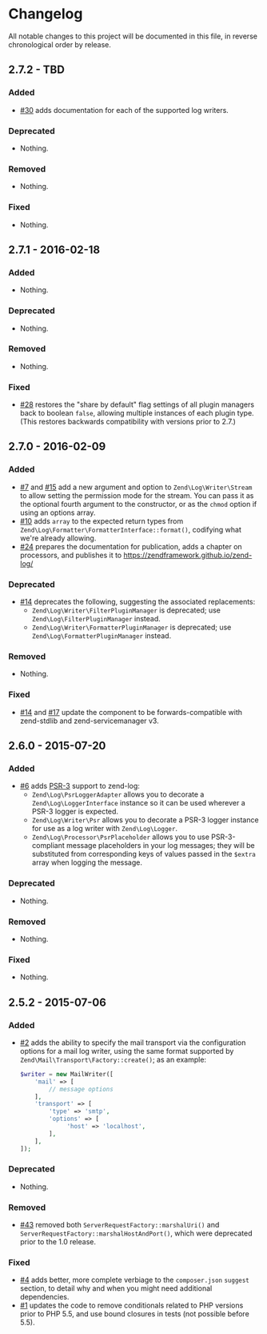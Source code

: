 # Changelog

All notable changes to this project will be documented in this file, in reverse chronological order by release.

## 2.7.2 - TBD

### Added

- [#30](https://github.com/zendframework/zend-log/pull/30) adds documentation
  for each of the supported log writers.

### Deprecated

- Nothing.

### Removed

- Nothing.

### Fixed

- Nothing.

## 2.7.1 - 2016-02-18

### Added

- Nothing.

### Deprecated

- Nothing.

### Removed

- Nothing.

### Fixed

- [#28](https://github.com/zendframework/zend-log/pull/28) restores the "share
  by default" flag settings of all plugin managers back to boolean `false`,
  allowing multiple instances of each plugin type. (This restores backwards
  compatibility with versions prior to 2.7.)

## 2.7.0 - 2016-02-09

### Added

- [#7](https://github.com/zendframework/zend-log/pull/7) and
  [#15](https://github.com/zendframework/zend-log/pull/15) add a new argument
  and option to `Zend\Log\Writer\Stream` to allow setting the permission mode
  for the stream. You can pass it as the optional fourth argument to the
  constructor, or as the `chmod` option if using an options array.
- [#10](https://github.com/zendframework/zend-log/pull/10) adds `array` to the
  expected return types from `Zend\Log\Formatter\FormatterInterface::format()`,
  codifying what we're already allowing.
- [#24](https://github.com/zendframework/zend-log/pull/24) prepares the
  documentation for publication, adds a chapter on processors, and publishes it
  to https://zendframework.github.io/zend-log/

### Deprecated

- [#14](https://github.com/zendframework/zend-log/pull/14) deprecates the
  following, suggesting the associated replacements:
  - `Zend\Log\Writer\FilterPluginManager` is deprecated; use
    `Zend\Log\FilterPluginManager` instead.
  - `Zend\Log\Writer\FormatterPluginManager` is deprecated; use
    `Zend\Log\FormatterPluginManager` instead.

### Removed

- Nothing.

### Fixed

- [#14](https://github.com/zendframework/zend-log/pull/14) and
  [#17](https://github.com/zendframework/zend-log/pull/17) update the component
  to be forwards-compatible with zend-stdlib and zend-servicemanager v3.

## 2.6.0 - 2015-07-20

### Added

- [#6](https://github.com/zendframework/zend-log/pull/6) adds
  [PSR-3](http://www.php-fig.org/psr/psr-3/) support to zend-log:
  - `Zend\Log\PsrLoggerAdapter` allows you to decorate a
    `Zend\Log\LoggerInterface` instance so it can be used wherever a PSR-3
    logger is expected.
  - `Zend\Log\Writer\Psr` allows you to decorate a PSR-3 logger instance for use
    as a log writer with `Zend\Log\Logger`.
  - `Zend\Log\Processor\PsrPlaceholder` allows you to use PSR-3-compliant
    message placeholders in your log messages; they will be substituted from
    corresponding keys of values passed in the `$extra` array when logging the
    message.

### Deprecated

- Nothing.

### Removed

- Nothing.

### Fixed

- Nothing.

## 2.5.2 - 2015-07-06

### Added

- [#2](https://github.com/zendframework/zend-log/pull/2) adds
  the ability to specify the mail transport via the configuration options for a
  mail log writer, using the same format supported by
  `Zend\Mail\Transport\Factory::create()`; as an example:

  ```php
  $writer = new MailWriter([
      'mail' => [
          // message options
      ],
      'transport' => [
          'type' => 'smtp',
          'options' => [
               'host' => 'localhost',
          ],
      ],
  ]);
  ```

### Deprecated

- Nothing.

### Removed

- [#43](https://github.com/zendframework/zend-diactoros/pull/43) removed both
  `ServerRequestFactory::marshalUri()` and `ServerRequestFactory::marshalHostAndPort()`,
  which were deprecated prior to the 1.0 release.

### Fixed

- [#4](https://github.com/zendframework/zend-log/pull/4) adds better, more
  complete verbiage to the `composer.json` `suggest` section, to detail why
  and when you might need additional dependencies.
- [#1](https://github.com/zendframework/zend-log/pull/1) updates the code to
  remove conditionals related to PHP versions prior to PHP 5.5, and use bound
  closures in tests (not possible before 5.5).
